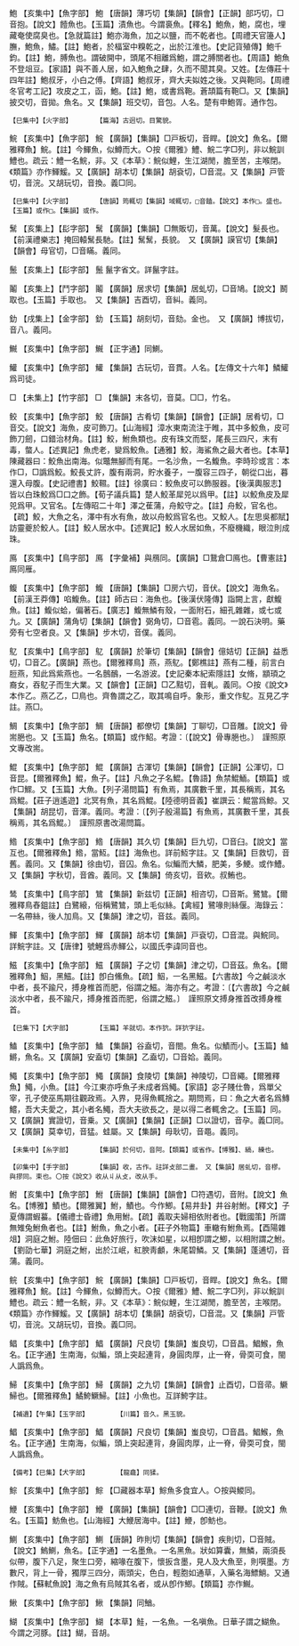 <!-- { "loadSidebar": true } -->
鮑	【亥集中】【魚字部】	鮑	【唐韻】薄巧切【集韻】【韻會】【正韻】部巧切，□音抱。【說文】饐魚也。【玉篇】漬魚也。今謂裛魚。【釋名】鮑魚，鮑，腐也，埋藏奄使腐臭也。【急就篇註】鮑亦海魚，加之以鹽，而不乾者也。【周禮天官籩人】膴，鮑魚，鱐。【註】鮑者，於楅室中糗乾之，出於江淮也。【史記貨殖傳】鮑千鈞。【註】鮑，膊魚也。謂破開中，頭尾不相離爲鮑，謂之膊關者也。【周語】鮑魚不登俎豆。【家語】與不善人居，如入鮑魚之肆，久而不聞其臭。又姓。【左傳莊十四年註】鮑叔牙，小白之傅。【齊語】鮑叔牙，齊大夫姒姓之後。又與鞄同。【周禮冬官考工記】攻皮之工，函，鮑。【註】鮑，或書爲鞄。蒼頡篇有鞄□。又【集韻】披交切，音拋。魚名。又【集韻】班交切，音包。人名。楚有申鮑胥。通作包。

	【巳集中】【火字部】		【篇海】古迥切。目驚貌。

鯇	【亥集中】【魚字部】	鯇	【廣韻】【集韻】□戸板切，音睅。【說文】魚名。【爾雅釋魚】鯇。【註】今鯶魚，似鱒而大。○按《爾雅》鱧、鯇二字□列，非以鯇訓鱧也。疏云：鱧一名鯇，非。又《本草》：鯇似鯉，生江湖閒，膽至苦，主喉閉。《類篇》亦作鯶鰀。又【廣韻】胡本切【集韻】胡袞切，□音混。又【集韻】戸管切，音浣。又胡玩切，音換。義□同。

	【巳集中】【火字部】		【唐韻】筠輒切【集韻】域輒切，□音饁。【說文】本作□。盛也。【玉篇】或作□。【集韻】或作。

鬗	【亥集上】【髟字部】	鬗	【廣韻】【集韻】□無販切，音萬。【說文】髮長也。【前漢禮樂志】掩回轅鬗長馳。【註】鬗鬗，長貌。　又【廣韻】謨官切【集韻】【韻會】母官切，□音瞞。義同。

鬛	【亥集上】【髟字部】	鬛	鬣字省文。詳鬣字註。

鬮	【亥集上】【鬥字部】	鬮	【廣韻】居求切【集韻】居虬切，□音鳩。【說文】鬭取也。【玉篇】手取也。　又【集韻】吉酉切，音糾。義同。

釛	【戌集上】【金字部】	釛	【玉篇】胡刻切，音劾。金也。　又【廣韻】博拔切，音八。義同。

鱡	【亥集中】【魚字部】	鱡	【正字通】同鰂。

鱹	【亥集中】【魚字部】	鱹	【集韻】古玩切，音貫。人名。【左傳文十六年】鱗鱹爲司徒。

□	【未集上】【竹字部】	□	【集韻】末各切，音莫。□□，竹名。

鲛	【亥集中】【魚字部】	鮫	【唐韻】古肴切【集韻】【韻會】【正韻】居肴切，□音交。【說文】海魚，皮可飾刀。【山海經】漳水東南流注于睢，其中多鮫魚，皮可飾刀劒，口錯治材角。【註】鮫，鮒魚類也。皮有珠文而堅，尾長三四尺，末有毒，螫人。【述異記】魚虎老，變爲鮫魚。【通雅】鮫，海鯊魚之最大者也。【本草】陳藏器曰：鮫魚出南海。似鼈無腳而有尾。一名沙魚，一名鰒魚。李時珍或言：本作□，□譌爲鮫。鮫長丈許，腹有兩洞，貯水養子，一腹容三四子，朝從口出，暮還入母腹。【史記禮書】鮫韅。【註】徐廣曰：鮫魚皮可以飾服器。【後漢輿服志】皆以白珠鮫爲□口之飾。【荀子議兵篇】楚人鮫革犀兕以爲甲。【註】以鮫魚皮及犀兕爲甲。又官名。【左傳昭二十年】澤之萑蒲，舟鮫守之。【註】舟鮫，官名也。【疏】鮫，大魚之名，澤中有水有魚，故以舟鮫爲官名也。又鮫人。【左思吳都賦】訪靈夔於鮫人。【註】鮫人居水中。【述異記】鮫人水居如魚，不廢機織，眼泣則成珠。

鳫	【亥集中】【鳥字部】	鳫	【字彙補】與鴈同。【廣韻】□鵞倉□鳫也。【曹憲註】鳫同雁。

鳆	【亥集中】【魚字部】	鰒	【唐韻】【集韻】□房六切，音伏。【說文】海魚名。【前漢王莽傳】啗鰒魚。【註】師古曰：海魚也。【後漢伏隆傳】詣闕上言，獻鰒魚。【註】鰒似蛤，偏著石。【廣志】鰒無鱗有殼，一面附石，細孔雜雜，或七或九。又【廣韻】蒲角切【集韻】【韻會】弼角切，□音雹。義同。一說石決明。藥旁有七空者良。又【集韻】步木切，音僕。義同。

鳦	【亥集中】【鳥字部】	鳦	【廣韻】於筆切【集韻】【韻會】億姞切【正韻】益悉切，□音乙。【廣韻】燕也。【爾雅釋鳥】燕，燕鳦。【鄭樵註】燕有二種，前言白脰燕，知此爲紫燕也。一名鷾鴯，一名游波。【史記秦本紀索隱註】女脩，顓頊之裔女，吞鳦子而生大業。又【韻會】【正韻】□乙黠切，音軋。義同。○按《說文》本作乙。燕乙乙，□鳥也。齊魯謂之乙，取其鳴自呼。象形，重文作鳦。互見乙字註。燕□。

鯛	【亥集中】【魚字部】	鯛	【唐韻】都僚切【集韻】丁聊切，□音雕。【說文】骨耑脃也。又【玉篇】魚名。【類篇】或作鮉。考證：〔【說文】骨專脃也。〕　謹照原文專改耑。 

鯤	【亥集中】【魚字部】	鯤	【廣韻】古渾切【集韻】【韻會】【正韻】公渾切，□音昆。【爾雅釋魚】鯤，魚子。【註】凡魚之子名鯤。【魯語】魚禁鯤鮞。【類篇】或作□鰥。又【玉篇】大魚。【列子湯問篇】有魚焉，其廣數千里，其長稱焉，其名爲鯤。【莊子逍遙遊】北冥有魚，其名爲鯤。【陸德明音義】崔譔云：鯤當爲鯨。又【集韻】胡昆切，音渾。義同。考證：〔【列子殷湯篇】有魚焉，其廣數千里，其長稱焉，其名爲鯤。〕　謹照原書改湯問篇。 

鯦	【亥集中】【魚字部】	鯦	【唐韻】其久切【集韻】巨九切，□音臼。【說文】當互也。【爾雅釋魚】鯦，當魱。【註】海魚也。詳前魱字註。又【集韻】巨救切，音舊。義同。又【集韻】徐由切，音囚。魚名。似鯿而大鱗，肥美，多鯁。或作鰽。又【集韻】字秋切，音酋。義同。又【集韻】倚亥切，音欸。叔鮪也。

鸶	【亥集中】【鳥字部】	鷥	【集韻】新兹切【正韻】相咨切，□音斯。鷺鷥。【爾雅釋鳥舂鉏註】白鷺縗，俗稱鷺鷥，頭上毛似絲。【禽經】鷺喙則絲偃。海錄云：一名帶絲，後人加鳥。又【集韻】津之切，音兹。義同。

鯶	【亥集中】【魚字部】	鯶	【廣韻】胡本切【集韻】戸袞切，□音混。與鯇同。詳鯇字註。又【唐律】號鯉爲赤鯶公，以國氏李諱同音也。

鰦	【亥集中】【魚字部】	鰦	【廣韻】子之切【集韻】津之切，□音茲。魚名。【爾雅釋魚】鮂，黑鰦。【註】卽白鯈魚。【疏】鮂，一名黑鰦。【六書故】今之鹹淡水中者，長不踰尺，搏身椎首而肥，俗謂之鰦。海亦有之。考證：〔【六書故】今之鹹淡水中者，長不踰尺，搏身推首而肥，俗謂之鰦。〕　謹照原文搏身推首改搏身椎首。 

	【巳集下】【犬字部】		【玉篇】羊就切。本作狖。詳狖字註。

鰪	【亥集中】【魚字部】	鰪	【集韻】谷盍切，音閤。魚名。似鰿而小。【玉篇】鰪鱂，魚名。又【廣韻】安盍切【集韻】乙盍切，□音姶。義同。

鱦	【亥集中】【魚字部】	鱦	【廣韻】食陵切【集韻】神陵切，□音繩。【爾雅釋魚】鱦，小魚。【註】今江東亦呼魚子未成者爲鱦。【家語】宓子賤仕魯，爲單父宰，孔子使巫馬期往觀政焉。入界，見得魚輒捨之。期問焉，曰：魚之大者名爲鱄鱨，吾大夫愛之，其小者名鱦，吾大夫欲長之，是以得二者輒舍之。【玉篇】同。又【廣韻】實證切，音乗。又【廣韻】【集韻】【正韻】□以證切，音孕。義□同。又【廣韻】莫幸切，音猛。蛙屬。又【集韻】母耿切，音黽。義同。

	【未集中】【糸字部】		【集韻】於何切，音阿。【類篇】或省作。【博雅】、縞，練也。

	【卯集中】【手字部】		【集韻】收，古作。註詳攴部二畫。　又【集韻】居虬切，音樛。與摎同。束也。〇按《說文》收从丩从攴，改从手。

鲋	【亥集中】【魚字部】	鮒	【唐韻】【集韻】【韻會】□符遇切，音附。【說文】魚名。【博雅】鰿也。【爾雅翼】鮒，鰿也。今作鯽。【易井卦】井谷射鮒。【釋文】子夏傳謂蝦蟇。【儀禮士昏禮】魚用鮒。【疏】義取夫婦相依附者也。【戰國策】所謂無雉兔鮒魚者也。【註】鮒魚，魚之小者。【莊子外物篇】車轍有鮒魚焉。【酉陽雜俎】洞庭之鮒。陸佃曰：此魚好旅行，吹沫如星，以相卽謂之鯽，以相附謂之鮒。【劉劭七華】洞庭之鮒，出於江岷，紅腴靑顱，朱尾碧鱗。又【集韻】蓬逋切，音蒲。義同。

鲩	【亥集中】【魚字部】	鯇	【廣韻】【集韻】□戸板切，音睅。【說文】魚名。【爾雅釋魚】鯇。【註】今鯶魚，似鱒而大。○按《爾雅》鱧、鯇二字□列，非以鯇訓鱧也。疏云：鱧一名鯇，非。又《本草》：鯇似鯉，生江湖閒，膽至苦，主喉閉。《類篇》亦作鯶鰀。又【廣韻】胡本切【集韻】胡袞切，□音混。又【集韻】戸管切，音浣。又胡玩切，音換。義□同。

鲳	【亥集中】【魚字部】	鯧	【廣韻】尺良切【集韻】蚩良切，□音昌。鯧鯸，魚名。【正字通】生南海，似鯿，頭上突起連背，身圓肉厚，止一脊，骨耎可食，閩人譌爲魚。

鯞	【亥集中】【魚字部】	鯞	【廣韻】之九切【集韻】【韻會】止酉切，□音帚。鱖鯞也。【爾雅釋魚】鱊鮬鱖鯞。【註】小魚也。互詳鮬字註。

	【補遺】【午集】【玉字部】		【川篇】音久。黑玉貌。

鯧	【亥集中】【魚字部】	鯧	【廣韻】尺良切【集韻】蚩良切，□音昌。鯧鯸，魚名。【正字通】生南海，似鯿，頭上突起連背，身圓肉厚，止一脊，骨耎可食，閩人譌爲魚。

	【備考】【巳集】【犬字部】		【龍龕】同猱。

鯮	【亥集中】【魚字部】	鯮	【□藏器本草】鯮魚多食宜人。○按與鯼同。

鯾	【亥集中】【魚字部】	鯾	【廣韻】【集韻】【韻會】□□連切，音鞭。【說文】魚名。【玉篇】魴魚也。【山海經】大鯾居海中。【註】鯾，卽魴也。

鰂	【亥集中】【魚字部】	鰂	【唐韻】昨則切【集韻】【韻會】疾則切，□音賊。【說文】鰞鰂，魚名。【正字通】一名墨魚。一名黑魚。狀如算囊，無鱗，兩須長似帶，腹下八足，聚生口旁，縮喙在腹下，懷扳含墨，見人及大魚至，則噀墨。方數尺，背上一骨，獨厚三四分，兩頭尖，色白，輕胞如通草，入藥名海鰾鮹。又通作賊。【蘇軾魚說】海之魚有烏賊其名者，或从卽作鯽。【類篇】亦作鱡。

鰍	【亥集中】【魚字部】	鰍	【集韻】同鰌。

鰗	【亥集中】【魚字部】	鰗	【本草】鮭，一名魚。一名嗔魚。日華子謂之鰗魚。今謂之河豚。【註】鰗，音胡。

